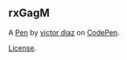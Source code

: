 rxGagM
------


A [Pen](http://codepen.io/vdmpeniel/pen/rxGagM) by [victor diaz](http://codepen.io/vdmpeniel) on [CodePen](http://codepen.io/).

[License](http://codepen.io/vdmpeniel/pen/rxGagM/license).
